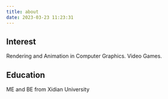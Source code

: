 ```yaml
---
title: about
date: 2023-03-23 11:23:31
---
```


## Interest 
Rendering and Animation in Computer Graphics.
Video Games.

## Education
ME and BE from Xidian University